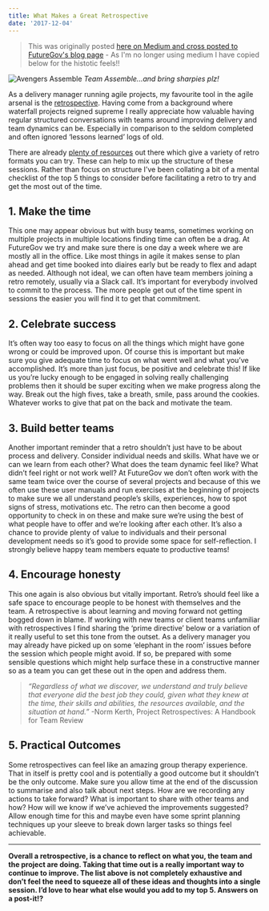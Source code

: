 ```yaml
---
title: What Makes a Great Retrospective
date: '2017-12-04'
---
```


> This was originally posted [here on Medium and cross posted to FutureGov's blog page](https://blog.wearefuturegov.com/what-makes-a-great-retrospective-eef24e1ef9d0) - As I'm no longer using medium I have copied below for the histotic feels!!

![Avengers Assemble](/images/avengers-assemble.jpg)
_Team Assemble...and bring sharpies plz!_

As a delivery manager running agile projects, my favourite tool in the agile arsenal is the [retrospective](http://searchsoftwarequality.techtarget.com/definition/Agile-retrospective). Having come from a background where waterfall projects reigned supreme I really appreciate how valuable having regular structured conversations with teams around improving delivery and team dynamics can be. Especially in comparison to the seldom completed and often ignored ‘lessons learned’ logs of old.

There are already [plenty of resources](http://www.funretrospectives.com/) out there which give a variety of retro formats you can try. These can help to mix up the structure of these sessions. Rather than focus on structure I’ve been collating a bit of a mental checklist of the top 5 things to consider before facilitating a retro to try and get the most out of the time.

## 1. Make the time

This one may appear obvious but with busy teams, sometimes working on multiple projects in multiple locations finding time can often be a drag. At FutureGov we try and make sure there is one day a week where we are mostly all in the office. Like most things in agile it makes sense to plan ahead and get time booked into diaires early but be ready to flex and adapt as needed. Although not ideal, we can often have team members joining a retro remotely, usually via a Slack call. It’s important for everybody involved to commit to the process. The more people get out of the time spent in sessions the easier you will find it to get that commitment.

## 2. Celebrate success

It’s often way too easy to focus on all the things which might have gone wrong or could be improved upon. Of course this is important but make sure you give adequate time to focus on what went well and what you’ve accomplished. It’s more than just focus, be positive and celebrate this! If like us you’re lucky enough to be engaged in solving really challenging problems then it should be super exciting when we make progress along the way. Break out the high fives, take a breath, smile, pass around the cookies. Whatever works to give that pat on the back and motivate the team.

## 3. Build better teams

Another important reminder that a retro shouldn’t just have to be about process and delivery. Consider individual needs and skills. What have we or can we learn from each other? What does the team dynamic feel like? What didn’t feel right or not work well? At FutureGov we don’t often work with the same team twice over the course of several projects and because of this we often use these user manuals and run exercises at the beginning of projects to make sure we all understand people’s skills, experiences, how to spot signs of stress, motivations etc. The retro can then become a good opportunity to check in on these and make sure we’re using the best of what people have to offer and we’re looking after each other. It’s also a chance to provide plenty of value to individuals and their personal development needs so it’s good to provide some space for self-reflection. I strongly believe happy team members equate to productive teams!

## 4. Encourage honesty

This one again is also obvious but vitally important. Retro’s should feel like a safe space to encourage people to be honest with themselves and the team. A retrospective is about learning and moving forward not getting bogged down in blame. If working with new teams or client teams unfamiliar with retrospectives I find sharing the ‘prime directive’ below or a variation of it really useful to set this tone from the outset. As a delivery manager you may already have picked up on some ‘elephant in the room’ issues before the session which people might avoid. If so, be prepared with some sensible questions which might help surface these in a constructive manner so as a team you can get these out in the open and address them.

> _“Regardless of what we discover, we understand and truly believe that everyone did the best job they could, given what they knew at the time, their skills and abilities, the resources available, and the situation at hand.”_ -Norm Kerth, Project Retrospectives: A Handbook for Team Review

## 5. Practical Outcomes

Some retrospectives can feel like an amazing group therapy experience. That in itself is pretty cool and is potentially a good outcome but it shouldn’t be the only outcome. Make sure you allow time at the end of the discussion to summarise and also talk about next steps. How are we recording any actions to take forward? What is important to share with other teams and how? How will we know if we’ve achieved the improvements suggested? Allow enough time for this and maybe even have some sprint planning techniques up your sleeve to break down larger tasks so things feel achievable.

---

**Overall a retrospective, is a chance to reflect on what you, the team and the project are doing. Taking that time out is a really important way to continue to improve. The list above is not completely exhaustive and don’t feel the need to squeeze all of these ideas and thoughts into a single session. I’d love to hear what else would you add to my top 5. Answers on a post-it!?**

